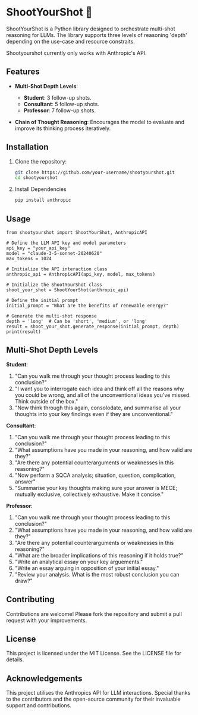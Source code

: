 # ShootYourShot 🧠

ShootYourShot is a Python library designed to orchestrate multi-shot reasoning for LLMs. The library supports three levels of reasoning 'depth' depending on the use-case and resource constraits. 

Shootyourshot currently only works with Anthropic's API.

## Features

- **Multi-Shot Depth Levels**:
  - **Student**: 3 follow-up shots.
  - **Consultant**: 5 follow-up shots.
  - **Professor**: 7 follow-up shots.

- **Chain of Thought Reasoning**: Encourages the model to evaluate and improve its thinking process iteratively.

## Installation

1. Clone the repository:
   ```sh
   git clone https://github.com/your-username/shootyourshot.git
   cd shootyourshot

2. Install Dependencies
   ```sh
   pip install anthropic
   
## Usage

    
    from shootyourshot import ShootYourShot, AnthropicAPI
    
    # Define the LLM API key and model parameters
    api_key = "your_api_key"
    model = "claude-3-5-sonnet-20240620"
    max_tokens = 1024
      
    # Initialize the API interaction class
    anthropic_api = AnthropicAPI(api_key, model, max_tokens)
      
    # Initialize the ShootYourShot class
    shoot_your_shot = ShootYourShot(anthropic_api)
      
    # Define the initial prompt
    initial_prompt = "What are the benefits of renewable energy?"
      
    # Generate the multi-shot response
    depth = 'long'  # Can be 'short', 'medium', or 'long'
    result = shoot_your_shot.generate_response(initial_prompt, depth)
    print(result)

## Multi-Shot Depth Levels

**Student**:
  1. "Can you walk me through your thought process leading to this conclusion?"
  2. "I want you to interrogate each idea and think off all the reasons why you could be wrong, and all of the unconventional ideas you've missed. Think outside of the box."
  3. "Now think through this again, consolodate, and summarise all your thoughts into your key findings even if they are unconventional."

**Consultant**:
  1.  "Can you walk me through your thought process leading to this conclusion?"
  2.  "What assumptions have you made in your reasoning, and how valid are they?"
  3.  "Are there any potential counterarguments or weaknesses in this reasoning?"
  4.  "Now perform a SQCA analysis; situation, question, complication, answer"
  5.  "Summarise your key thoughts making sure your answer is MECE; mutually exclusive, collectively exhaustive. Make it concise."

**Professor**:
  1. "Can you walk me through your thought process leading to this conclusion?"
  2. "What assumptions have you made in your reasoning, and how valid are they?"
  3. "Are there any potential counterarguments or weaknesses in this reasoning?"
  4. "What are the broader implications of this reasoning if it holds true?"
  5. "Write an analytical essay on your key arguements."
  6. "Write an essay arguing in opposition of your initial essay."
  7. "Review your analysis. What is the most robust conclusion you can draw?"

## Contributing
Contributions are welcome! Please fork the repository and submit a pull request with your improvements.

## License
This project is licensed under the MIT License. See the LICENSE file for details.

## Acknowledgements
This project utilises the Anthropics API for LLM interactions. Special thanks to the contributors and the open-source community for their invaluable support and contributions.
